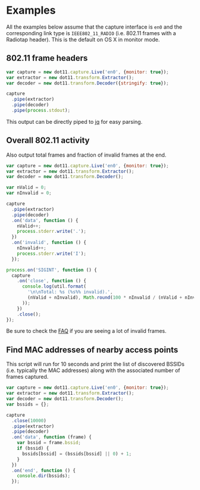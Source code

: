 # Examples


All the examples below assume that the capture interface is `en0` and the
corresponding link type is `IEEE802_11_RADIO` (i.e. 802.11 frames with a
Radiotap header). This is the default on OS X in monitor mode.


## 802.11 frame headers

```javascript
var capture = new dot11.capture.Live('en0', {monitor: true});
var extractor = new dot11.transform.Extractor();
var decoder = new dot11.transform.Decoder({stringify: true});

capture
  .pipe(extractor)
  .pipe(decoder)
  .pipe(process.stdout);
```

This output can be directly piped to [jq](http://stedolan.github.io/jq/) for
easy parsing.


## Overall 802.11 activity

Also output total frames and fraction of invalid frames at the end.

```javascript
var capture = new dot11.capture.Live('en0', {monitor: true});
var extractor = new dot11.transform.Extractor();
var decoder = new dot11.transform.Decoder();

var nValid = 0;
var nInvalid = 0;

capture
  .pipe(extractor)
  .pipe(decoder)
  .on('data', function () {
    nValid++;
    process.stderr.write('.');
  })
  .on('invalid', function () {
    nInvalid++;
    process.stderr.write('I');
  });

process.on('SIGINT', function () {
  capture
    .on('close', function () {
      console.log(util.format(
        '\n\nTotal: %s (%s%% invalid).',
        (nValid + nInvalid), Math.round(100 * nInvalid / (nValid + nInvalid))
      ));
    })
    .close();
});
```

Be sure to check the
[FAQ](https://github.com/mtth/dot11/blob/master/doc/faq.md#im-seeing-a-lot-of-invalid-frames-why-is-this)
if you are seeing a lot of invalid frames.


## Find MAC addresses of nearby access points

This script will run for 10 seconds and print the list of discovered BSSIDs
(i.e. typically the MAC addresses) along with the associated number of frames
captured.

```javascript
var capture = new dot11.capture.Live('en0', {monitor: true});
var extractor = new dot11.transform.Extractor();
var decoder = new dot11.transform.Decoder();
var bssids = {};

capture
  .close(10000)
  .pipe(extractor)
  .pipe(decoder)
  .on('data', function (frame) {
    var bssid = frame.bssid;
    if (bssid) {
      bssids[bssid] = (bssids[bssid] || 0) + 1;
    }
  })
  .on('end', function () {
    console.dir(bssids);
  });
```
